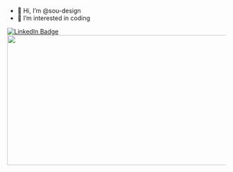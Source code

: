 - 👋 Hi, I’m @sou-design
- 👀 I’m interested in coding
<div id="badges">
  <a href="[your-linkedin-URL](https://www.linkedin.com/in/souad-merbouti/)">
    <img src="https://img.shields.io/badge/LinkedIn-blue?style=for-the-badge&logo=linkedin&logoColor=white" alt="LinkedIn Badge"/>
  </a>
</div>
<div align="center">
  <img src="https://media.giphy.com/media/dWesBcTLavkZuG35MI/giphy.gif" width="600" height="300"/>
</div>

<!---
sou-design/sou-design is a ✨ special ✨ repository because its `README.md` (this file) appears on your GitHub profile.
You can click the Preview link to take a look at your changes.
--->
